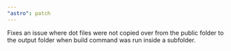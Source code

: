 ```yaml
---
"astro": patch
---
```


Fixes an issue where dot files were not copied over from the public folder to the output folder when build command was run inside a subfolder.
